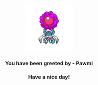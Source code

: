 <p align="center">
            <img src="https://raw.githubusercontent.com/PokeAPI/sprites/master/sprites/pokemon/954.png" width="150" height="150">
          </p>
          <h3 align="center">You have been greeted by - <b>Pawmi</b></h3>
          <h3 align="center">Have a nice day!</h3>
        